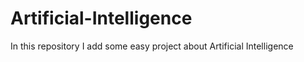 # Artificial-Intelligence

In this repository I add some easy project about Artificial Intelligence

